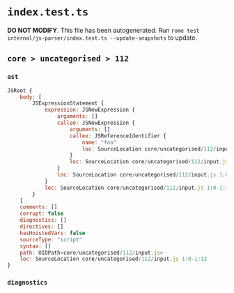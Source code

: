 # `index.test.ts`

**DO NOT MODIFY**. This file has been autogenerated. Run `rome test internal/js-parser/index.test.ts --update-snapshots` to update.

## `core > uncategorised > 112`

### `ast`

```javascript
JSRoot {
	body: [
		JSExpressionStatement {
			expression: JSNewExpression {
				arguments: []
				callee: JSNewExpression {
					arguments: []
					callee: JSReferenceIdentifier {
						name: "foo"
						loc: SourceLocation core/uncategorised/112/input.js 1:8-1:11 (foo)
					}
					loc: SourceLocation core/uncategorised/112/input.js 1:4-1:13
				}
				loc: SourceLocation core/uncategorised/112/input.js 1:0-1:13
			}
			loc: SourceLocation core/uncategorised/112/input.js 1:0-1:13
		}
	]
	comments: []
	corrupt: false
	diagnostics: []
	directives: []
	hasHoistedVars: false
	sourceType: "script"
	syntax: []
	path: UIDPath<core/uncategorised/112/input.js>
	loc: SourceLocation core/uncategorised/112/input.js 1:0-1:13
}
```

### `diagnostics`

```

```
